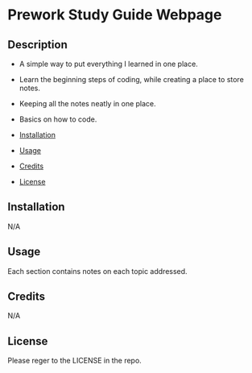 # Prework Study Guide Webpage

## Description

- A simple way to put everything I learned in one place.
- Learn the beginning steps of coding, while creating a place to store notes.
- Keeping all the notes neatly in one place.
- Basics on how to code.

- [Installation](#installation)
- [Usage](#usage)
- [Credits](#credits)
- [License](#license)

## Installation

N/A

## Usage

Each section contains notes on each topic addressed. 

## Credits

N/A

## License

Please reger to the LICENSE in the repo.
